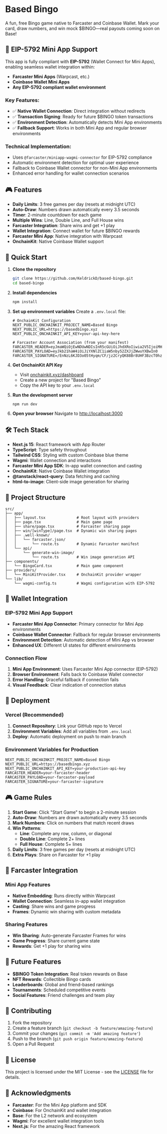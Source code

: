 # Based Bingo

A fun, free Bingo game native to Farcaster and Coinbase Wallet. Mark your card, draw numbers, and win mock $BINGO—real payouts coming soon on Base!

## 🎯 EIP-5792 Mini App Support

This app is fully compliant with **EIP-5792** (Wallet Connect for Mini Apps), enabling seamless wallet integration within:

- **Farcaster Mini Apps** (Warpcast, etc.)
- **Coinbase Wallet Mini Apps**
- **Any EIP-5792 compliant wallet environment**

### Key Features:
- ✅ **Native Wallet Connection**: Direct integration without redirects
- ✅ **Transaction Signing**: Ready for future $BINGO token transactions
- ✅ **Environment Detection**: Automatically detects Mini App environments
- ✅ **Fallback Support**: Works in both Mini App and regular browser environments

### Technical Implementation:
- Uses `@farcaster/miniapp-wagmi-connector` for EIP-5792 compliance
- Automatic environment detection for optimal user experience
- Fallback to Coinbase Wallet connector for non-Mini App environments
- Enhanced error handling for wallet connection scenarios

## 🎮 Features

- **Daily Limits**: 3 free games per day (resets at midnight UTC)
- **Auto-Draw**: Numbers drawn automatically every 3.5 seconds
- **Timer**: 2-minute countdown for each game
- **Multiple Wins**: Line, Double Line, and Full House wins
- **Farcaster Integration**: Share wins and get +1 play
- **Wallet Integration**: Connect wallet for future $BINGO rewards
- **Farcaster Mini App**: Native integration with Warpcast
- **OnchainKit**: Native Coinbase Wallet support

## 🚀 Quick Start

1. **Clone the repository**
   ```bash
   git clone https://github.com/KeldrickD/based-bingo.git
   cd based-bingo
   ```

2. **Install dependencies**
   ```bash
   npm install
   ```

3. **Set up environment variables**
   Create a `.env.local` file:
   ```
   # OnchainKit Configuration
   NEXT_PUBLIC_ONCHAINKIT_PROJECT_NAME=Based Bingo
   NEXT_PUBLIC_URL=https://basedbingo.xyz
   NEXT_PUBLIC_ONCHAINKIT_API_KEY=your-api-key-here

   # Farcaster Account Association (from your manifest)
   FARCASTER_HEADER=eyJmaWQiOjEwNDUwNDIsInR5cGUiOiJhdXRoIiwia2V5IjoiMHgyZTM3MkEyNzFkQjI3NWNlMDRDOTdkM2RlNWZBMUIzM0QzZUJFNmRFIn0
   FARCASTER_PAYLOAD=eyJkb21haW4iOiJiYXNlZC1iaW5nby52ZXJjZWwuYXBwIn0
   FARCASTER_SIGNATURE=/EnNzL6KJD3o05tHyqm/CF/jz2CryQK88Br8UHF3BzcT0hzG8/+Rllh2C/bj3ohHI2eFjMijBkLbohdC7IQggRs=
   ```

4. **Get OnchainKit API Key**
   - Visit [onchainkit.xyz/dashboard](https://onchainkit.xyz/dashboard)
   - Create a new project for "Based Bingo"
   - Copy the API key to your `.env.local`

5. **Run the development server**
   ```bash
   npm run dev
   ```

6. **Open your browser**
   Navigate to [http://localhost:3000](http://localhost:3000)

## 🛠 Tech Stack

- **Next.js 15**: React framework with App Router
- **TypeScript**: Type safety throughout
- **Tailwind CSS**: Styling with custom Coinbase blue theme
- **Wagmi**: Wallet connection and interactions
- **Farcaster Mini App SDK**: In-app wallet connection and casting
- **OnchainKit**: Native Coinbase Wallet integration
- **@tanstack/react-query**: Data fetching and caching
- **html-to-image**: Client-side image generation for sharing

## 📁 Project Structure

```
src/
├── app/
│   ├── layout.tsx              # Root layout with providers
│   ├── page.tsx                # Main game page
│   ├── share/page.tsx          # Farcaster sharing page
│   ├── win/[winType]/page.tsx  # Dynamic win sharing pages
│   ├── .well-known/
│   │   └── farcaster.json/
│   │       └── route.ts        # Dynamic Farcaster manifest
│   └── api/
│       └── generate-win-image/
│           └── route.ts        # Win image generation API
├── components/
│   └── BingoCard.tsx           # Main game component
├── providers/
│   └── MiniKitProvider.tsx     # OnchainKit provider wrapper
└── lib/
    └── wagmi-config.ts         # Wagmi configuration with EIP-5792
```

## 🎯 Wallet Integration

### EIP-5792 Mini App Support
- **Farcaster Mini App Connector**: Primary connector for Mini App environments
- **Coinbase Wallet Connector**: Fallback for regular browser environments
- **Environment Detection**: Automatic detection of Mini App vs browser
- **Enhanced UX**: Different UI states for different environments

### Connection Flow
1. **Mini App Environment**: Uses Farcaster Mini App connector (EIP-5792)
2. **Browser Environment**: Falls back to Coinbase Wallet connector
3. **Error Handling**: Graceful fallback if connection fails
4. **Visual Feedback**: Clear indication of connection status

## 🚀 Deployment

### Vercel (Recommended)
1. **Connect Repository**: Link your GitHub repo to Vercel
2. **Environment Variables**: Add all variables from `.env.local`
3. **Deploy**: Automatic deployment on push to main branch

### Environment Variables for Production
```
NEXT_PUBLIC_ONCHAINKIT_PROJECT_NAME=Based Bingo
NEXT_PUBLIC_URL=https://basedbingo.xyz
NEXT_PUBLIC_ONCHAINKIT_API_KEY=your-production-api-key
FARCASTER_HEADER=your-farcaster-header
FARCASTER_PAYLOAD=your-farcaster-payload
FARCASTER_SIGNATURE=your-farcaster-signature
```

## 🎮 Game Rules

1. **Start Game**: Click "Start Game" to begin a 2-minute session
2. **Auto-Draw**: Numbers are drawn automatically every 3.5 seconds
3. **Mark Numbers**: Click on numbers that match recent draws
4. **Win Patterns**:
   - **Line**: Complete any row, column, or diagonal
   - **Double Line**: Complete 2+ lines
   - **Full House**: Complete 5+ lines
5. **Daily Limits**: 3 free games per day (resets at midnight UTC)
6. **Extra Plays**: Share on Farcaster for +1 play

## 🎯 Farcaster Integration

### Mini App Features
- **Native Embedding**: Runs directly within Warpcast
- **Wallet Connection**: Seamless in-app wallet integration
- **Casting**: Share wins and game progress
- **Frames**: Dynamic win sharing with custom metadata

### Sharing Features
- **Win Sharing**: Auto-generate Farcaster Frames for wins
- **Game Progress**: Share current game state
- **Rewards**: Get +1 play for sharing wins

## 🔮 Future Features

- **$BINGO Token Integration**: Real token rewards on Base
- **NFT Rewards**: Collectible Bingo cards
- **Leaderboards**: Global and friend-based rankings
- **Tournaments**: Scheduled competitive events
- **Social Features**: Friend challenges and team play

## 🤝 Contributing

1. Fork the repository
2. Create a feature branch (`git checkout -b feature/amazing-feature`)
3. Commit your changes (`git commit -m 'Add amazing feature'`)
4. Push to the branch (`git push origin feature/amazing-feature`)
5. Open a Pull Request

## 📄 License

This project is licensed under the MIT License - see the [LICENSE](LICENSE) file for details.

## 🙏 Acknowledgments

- **Farcaster**: For the Mini App platform and SDK
- **Coinbase**: For OnchainKit and wallet integration
- **Base**: For the L2 network and ecosystem
- **Wagmi**: For excellent wallet integration tools
- **Next.js**: For the amazing React framework
